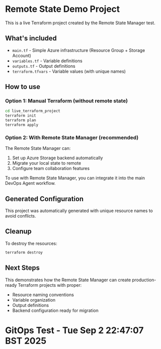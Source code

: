 # Remote State Demo Project

This is a live Terraform project created by the Remote State Manager test.

## What's included

- `main.tf` - Simple Azure infrastructure (Resource Group + Storage Account)
- `variables.tf` - Variable definitions
- `outputs.tf` - Output definitions
- `terraform.tfvars` - Variable values (with unique names)

## How to use

### Option 1: Manual Terraform (without remote state)

```bash
cd live_terraform_project
terraform init
terraform plan
terraform apply
```

### Option 2: With Remote State Manager (recommended)

The Remote State Manager can:
1. Set up Azure Storage backend automatically
2. Migrate your local state to remote
3. Configure team collaboration features

To use with Remote State Manager, you can integrate it into the main DevOps Agent workflow.

## Generated Configuration

This project was automatically generated with unique resource names to avoid conflicts.

## Cleanup

To destroy the resources:

```bash
terraform destroy
```

## Next Steps

This demonstrates how the Remote State Manager can create production-ready Terraform projects with proper:
- Resource naming conventions
- Variable organization
- Output definitions
- Backend configuration ready for migration
# GitOps Test - Tue Sep  2 22:47:07 BST 2025
